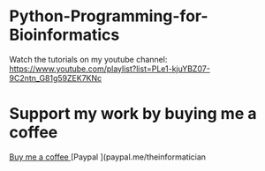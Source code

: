 # Python-Programming-for-Bioinformatics

Watch the tutorials on my youtube channel: https://www.youtube.com/playlist?list=PLe1-kjuYBZ07-9C2ntn_G81g59ZEK7KNc

# Support my work by buying me a coffee
[Buy me a coffee ](https://www.buymeacoffee.com/informatician)
[Paypal ](paypal.me/theinformatician
